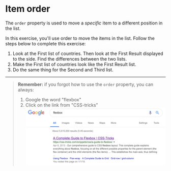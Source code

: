 # Item order

The `order` property is used to move a *specific* item to a different position in the list.

In this exercise, you'll use order to move the items in the list. Follow the steps below to complete this exercise:

1. Look at the First list of countries. Then look at the First Result displayed to the side. Find the differences between the two lists.
2. Make the First list of countries look like the First Result list.
3. Do the same thing for the Second and Third list.
---
> **Remember:** if you forgot how to use the `order` property, you can always:
> 1. Google the word "flexbox"
> 2. Click on the link from "CSS-tricks"
> ![Screenshot of how to google flexbox](/images/13-googling-flexbox.png)